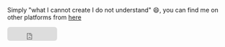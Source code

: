 Simply "what I cannot create I do not understand" 😄, you can find me on other platforms from <a href="https://uz.linkedin.com/in/mukhriddin-khodiev">here</a>
<iframe src="https://github.com/sponsors/mukhriddin-dev/button" title="Sponsor mukhriddin-dev" height="32" width="114" style="border: 0; border-radius: 6px;"></iframe>
